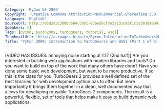 ```yaml
---
Category: 'PyCon US 2009'
Copyright: 'Creative Commons Attribution-NonCommercial-ShareAlike 3.0'
Language: 'English'
SourceUrl: http://05d2db1380b6504cc981-8cbed8cf7e3a131cd8f1c3e383d10041.r93.cf2.rackcdn.com/pycon-us-2009/172_pycon-2009-introduction-to-turbogears2-and-wsgi-part-1-of-2.mp4
Speakers: []
Tags: [pycon, pycon2009, turbogears, tutorial, wsgi]
ThumbnailUrl: 'http://a.images.blip.tv/Pycon-IntroductionToTurboGears2WSGIPart001522-886.jpg'
Title: 'PyCon 2009: Introduction to TurboGears2 and WSGI (Part 1 of 2)'
---
```

  
[VIDEO HAS ISSUES: annoying noise starting at 1:17 (2nd half)] Are you
interested in building web applications with modern libraries and tools? Do
you want to build on top of the work that many others have done? Have you done
some basic web development, but want to be more productive. If so this is the
class for you. TurboGears 2 provides a well defined set of the best libraries
for web development python has to offer. But more importantly it brings them
together in a clean, well documented way that allows for developing reusable
TurboGears 2 components. The result is a powerful, flexible, set of tools that
helps make it easy to build dynamic web applications.

